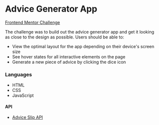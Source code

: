 # Advice Generator App

[Frontend Mentor Challenge](https://www.frontendmentor.io/challenges/advice-generator-app-QdUG-13db)

The challenge was to build out the advice generator app and get it looking as close to the design as possible. Users should be able to:

* View the optimal layout for the app depending on their device's screen size
* See hover states for all interactive elements on the page
* Generate a new piece of advice by clicking the dice icon

### Languages

* HTML
* CSS
* JavaScript

#### API

* [Advice Slip API](https://api.adviceslip.com)
